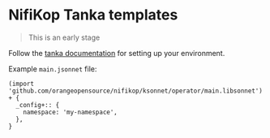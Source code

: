 # NifiKop Tanka templates
> This is an early stage

Follow the [tanka documentation](https://tanka.dev/) for setting up your environment.

Example `main.jsonnet` file:
```jsonnet
(import 'github.com/orangeopensource/nifikop/ksonnet/operator/main.libsonnet')
+ {
  _config+:: {
    namespace: 'my-namespace',
  },
}
```
